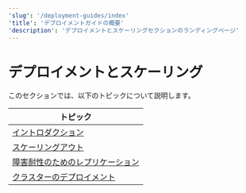 ```yaml
---
'slug': '/deployment-guides/index'
'title': 'デプロイメントガイドの概要'
'description': 'デプロイメントとスケーリングセクションのランディングページ'
---
```





# デプロイメントとスケーリング

このセクションでは、以下のトピックについて説明します。

| トピック                                                        |
|------------------------------------------------------------------|
| [イントロダクション](/architecture/introduction)                    |
| [スケーリングアウト](/architecture/horizontal-scaling)               |
| [障害耐性のためのレプリケーション](/architecture/replication)  |
| [クラスターのデプロイメント](/architecture/cluster-deployment)        |
